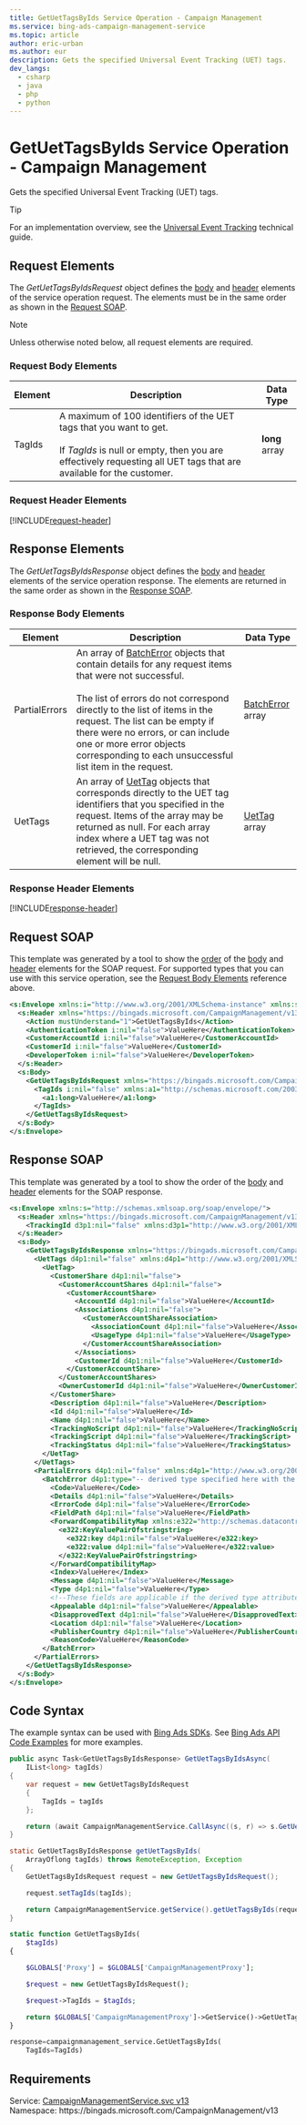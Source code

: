 ```yaml
---
title: GetUetTagsByIds Service Operation - Campaign Management
ms.service: bing-ads-campaign-management-service
ms.topic: article
author: eric-urban
ms.author: eur
description: Gets the specified Universal Event Tracking (UET) tags.
dev_langs: 
  - csharp
  - java
  - php
  - python
---
```

# GetUetTagsByIds Service Operation - Campaign Management
Gets the specified Universal Event Tracking (UET) tags.

> [!TIP]
> For an implementation overview, see the [Universal Event Tracking](../guides/universal-event-tracking.md) technical guide.

## <a name="request"></a>Request Elements
The *GetUetTagsByIdsRequest* object defines the [body](#request-body) and [header](#request-header) elements of the service operation request. The elements must be in the same order as shown in the [Request SOAP](#request-soap). 

> [!NOTE]
> Unless otherwise noted below, all request elements are required.

### <a name="request-body"></a>Request Body Elements

|Element|Description|Data Type|
|-----------|---------------|-------------|
|<a name="tagids"></a>TagIds|A maximum of 100 identifiers of the UET tags that you want to get. <br/><br/>If *TagIds* is null or empty, then you are effectively requesting all UET tags that are available for the customer.|**long** array|

### <a name="request-header"></a>Request Header Elements
[!INCLUDE[request-header](./includes/request-header.md)]

## <a name="response"></a>Response Elements
The *GetUetTagsByIdsResponse* object defines the [body](#response-body) and [header](#response-header) elements of the service operation response. The elements are returned in the same order as shown in the [Response SOAP](#response-soap).

### <a name="response-body"></a>Response Body Elements

|Element|Description|Data Type|
|-----------|---------------|-------------|
|<a name="partialerrors"></a>PartialErrors|An array of [BatchError](batcherror.md) objects that contain details for any request items that were not successful.<br/><br/>The list of errors do not correspond directly to the list of items in the request. The list can be empty if there were no errors, or can include one or more error objects corresponding to each unsuccessful list item in the request.|[BatchError](batcherror.md) array|
|<a name="uettags"></a>UetTags|An array of [UetTag](uettag.md) objects that corresponds directly to the UET tag identifiers that you specified in the request. Items of the array may be returned as null. For each array index where a UET tag was not retrieved, the corresponding element will be null.|[UetTag](uettag.md) array|

### <a name="response-header"></a>Response Header Elements
[!INCLUDE[response-header](./includes/response-header.md)]

## <a name="request-soap"></a>Request SOAP
This template was generated by a tool to show the [order](../guides/services-protocol.md#element-order) of the [body](#request-body) and [header](#request-header) elements for the SOAP request. For supported types that you can use with this service operation, see the [Request Body Elements](#request-body) reference above.

```xml
<s:Envelope xmlns:i="http://www.w3.org/2001/XMLSchema-instance" xmlns:s="http://schemas.xmlsoap.org/soap/envelope/">
  <s:Header xmlns="https://bingads.microsoft.com/CampaignManagement/v13">
    <Action mustUnderstand="1">GetUetTagsByIds</Action>
    <AuthenticationToken i:nil="false">ValueHere</AuthenticationToken>
    <CustomerAccountId i:nil="false">ValueHere</CustomerAccountId>
    <CustomerId i:nil="false">ValueHere</CustomerId>
    <DeveloperToken i:nil="false">ValueHere</DeveloperToken>
  </s:Header>
  <s:Body>
    <GetUetTagsByIdsRequest xmlns="https://bingads.microsoft.com/CampaignManagement/v13">
      <TagIds i:nil="false" xmlns:a1="http://schemas.microsoft.com/2003/10/Serialization/Arrays">
        <a1:long>ValueHere</a1:long>
      </TagIds>
    </GetUetTagsByIdsRequest>
  </s:Body>
</s:Envelope>
```

## <a name="response-soap"></a>Response SOAP
This template was generated by a tool to show the order of the [body](#response-body) and [header](#response-header) elements for the SOAP response.

```xml
<s:Envelope xmlns:s="http://schemas.xmlsoap.org/soap/envelope/">
  <s:Header xmlns="https://bingads.microsoft.com/CampaignManagement/v13">
    <TrackingId d3p1:nil="false" xmlns:d3p1="http://www.w3.org/2001/XMLSchema-instance">ValueHere</TrackingId>
  </s:Header>
  <s:Body>
    <GetUetTagsByIdsResponse xmlns="https://bingads.microsoft.com/CampaignManagement/v13">
      <UetTags d4p1:nil="false" xmlns:d4p1="http://www.w3.org/2001/XMLSchema-instance">
        <UetTag>
          <CustomerShare d4p1:nil="false">
            <CustomerAccountShares d4p1:nil="false">
              <CustomerAccountShare>
                <AccountId d4p1:nil="false">ValueHere</AccountId>
                <Associations d4p1:nil="false">
                  <CustomerAccountShareAssociation>
                    <AssociationCount d4p1:nil="false">ValueHere</AssociationCount>
                    <UsageType d4p1:nil="false">ValueHere</UsageType>
                  </CustomerAccountShareAssociation>
                </Associations>
                <CustomerId d4p1:nil="false">ValueHere</CustomerId>
              </CustomerAccountShare>
            </CustomerAccountShares>
            <OwnerCustomerId d4p1:nil="false">ValueHere</OwnerCustomerId>
          </CustomerShare>
          <Description d4p1:nil="false">ValueHere</Description>
          <Id d4p1:nil="false">ValueHere</Id>
          <Name d4p1:nil="false">ValueHere</Name>
          <TrackingNoScript d4p1:nil="false">ValueHere</TrackingNoScript>
          <TrackingScript d4p1:nil="false">ValueHere</TrackingScript>
          <TrackingStatus d4p1:nil="false">ValueHere</TrackingStatus>
        </UetTag>
      </UetTags>
      <PartialErrors d4p1:nil="false" xmlns:d4p1="http://www.w3.org/2001/XMLSchema-instance">
        <BatchError d4p1:type="-- derived type specified here with the appropriate prefix --">
          <Code>ValueHere</Code>
          <Details d4p1:nil="false">ValueHere</Details>
          <ErrorCode d4p1:nil="false">ValueHere</ErrorCode>
          <FieldPath d4p1:nil="false">ValueHere</FieldPath>
          <ForwardCompatibilityMap xmlns:e322="http://schemas.datacontract.org/2004/07/System.Collections.Generic" d4p1:nil="false">
            <e322:KeyValuePairOfstringstring>
              <e322:key d4p1:nil="false">ValueHere</e322:key>
              <e322:value d4p1:nil="false">ValueHere</e322:value>
            </e322:KeyValuePairOfstringstring>
          </ForwardCompatibilityMap>
          <Index>ValueHere</Index>
          <Message d4p1:nil="false">ValueHere</Message>
          <Type d4p1:nil="false">ValueHere</Type>
          <!--These fields are applicable if the derived type attribute is set to EditorialError-->
          <Appealable d4p1:nil="false">ValueHere</Appealable>
          <DisapprovedText d4p1:nil="false">ValueHere</DisapprovedText>
          <Location d4p1:nil="false">ValueHere</Location>
          <PublisherCountry d4p1:nil="false">ValueHere</PublisherCountry>
          <ReasonCode>ValueHere</ReasonCode>
        </BatchError>
      </PartialErrors>
    </GetUetTagsByIdsResponse>
  </s:Body>
</s:Envelope>
```

## <a name="example"></a>Code Syntax
The example syntax can be used with [Bing Ads SDKs](../guides/client-libraries.md). See [Bing Ads API Code Examples](../guides/code-examples.md) for more examples.
```csharp
public async Task<GetUetTagsByIdsResponse> GetUetTagsByIdsAsync(
	IList<long> tagIds)
{
	var request = new GetUetTagsByIdsRequest
	{
		TagIds = tagIds
	};

	return (await CampaignManagementService.CallAsync((s, r) => s.GetUetTagsByIdsAsync(r), request));
}
```
```java
static GetUetTagsByIdsResponse getUetTagsByIds(
	ArrayOflong tagIds) throws RemoteException, Exception
{
	GetUetTagsByIdsRequest request = new GetUetTagsByIdsRequest();

	request.setTagIds(tagIds);

	return CampaignManagementService.getService().getUetTagsByIds(request);
}
```
```php
static function GetUetTagsByIds(
	$tagIds)
{

	$GLOBALS['Proxy'] = $GLOBALS['CampaignManagementProxy'];

	$request = new GetUetTagsByIdsRequest();

	$request->TagIds = $tagIds;

	return $GLOBALS['CampaignManagementProxy']->GetService()->GetUetTagsByIds($request);
}
```
```python
response=campaignmanagement_service.GetUetTagsByIds(
	TagIds=TagIds)
```

## Requirements
Service: [CampaignManagementService.svc v13](https://campaign.api.bingads.microsoft.com/Api/Advertiser/CampaignManagement/v13/CampaignManagementService.svc)  
Namespace: https\://bingads.microsoft.com/CampaignManagement/v13  


